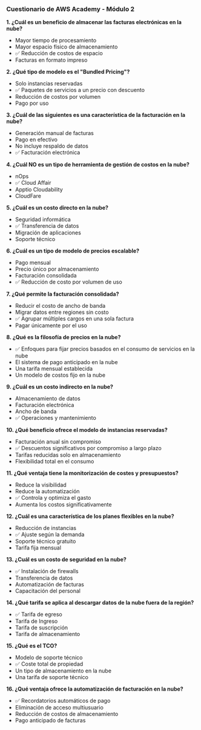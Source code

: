 ### **Cuestionario de AWS Academy - Módulo 2**

**1. ¿Cuál es un beneficio de almacenar las facturas electrónicas en la nube?**
*   Mayor tiempo de procesamiento
*   Mayor espacio físico de almacenamiento
*   ✅ Reducción de costos de espacio
*   Facturas en formato impreso

**2. ¿Qué tipo de modelo es el "Bundled Pricing"?**
*   Solo instancias reservadas
*   ✅ Paquetes de servicios a un precio con descuento
*   Reducción de costos por volumen
*   Pago por uso

**3. ¿Cuál de las siguientes es una característica de la facturación en la nube?**
*   Generación manual de facturas
*   Pago en efectivo
*   No incluye respaldo de datos
*   ✅ Facturación electrónica

**4. ¿Cuál NO es un tipo de herramienta de gestión de costos en la nube?**
*   nOps
*   ✅ Cloud Affair
*   Apptio Cloudability
*   CloudFare

**5. ¿Cuál es un costo directo en la nube?**
*   Seguridad informática
*   ✅ Transferencia de datos
*   Migración de aplicaciones
*   Soporte técnico

**6. ¿Cuál es un tipo de modelo de precios escalable?**
*   Pago mensual
*   Precio único por almacenamiento
*   Facturación consolidada
*   ✅ Reducción de costo por volumen de uso

**7. ¿Qué permite la facturación consolidada?**
*   Reducir el costo de ancho de banda
*   Migrar datos entre regiones sin costo
*   ✅ Agrupar múltiples cargos en una sola factura
*   Pagar únicamente por el uso

**8. ¿Qué es la filosofía de precios en la nube?**
*   ✅ Enfoques para fijar precios basados en el consumo de servicios en la nube
*   El sistema de pago anticipado en la nube
*   Una tarifa mensual establecida
*   Un modelo de costos fijo en la nube

**9. ¿Cuál es un costo indirecto en la nube?**
*   Almacenamiento de datos
*   Facturación electrónica
*   Ancho de banda
*   ✅ Operaciones y mantenimiento

**10. ¿Qué beneficio ofrece el modelo de instancias reservadas?**
*   Facturación anual sin compromiso
*   ✅ Descuentos significativos por compromiso a largo plazo
*   Tarifas reducidas solo en almacenamiento
*   Flexibilidad total en el consumo

**11. ¿Qué ventaja tiene la monitorización de costes y presupuestos?**
*   Reduce la visibilidad
*   Reduce la automatización
*   ✅ Controla y optimiza el gasto
*   Aumenta los costos significativamente

**12. ¿Cuál es una característica de los planes flexibles en la nube?**
*   Reducción de instancias
*   ✅ Ajuste según la demanda
*   Soporte técnico gratuito
*   Tarifa fija mensual

**13. ¿Cuál es un costo de seguridad en la nube?**
*   ✅ Instalación de firewalls
*   Transferencia de datos
*   Automatización de facturas
*   Capacitación del personal

**14. ¿Qué tarifa se aplica al descargar datos de la nube fuera de la región?**
*   ✅ Tarifa de egreso
*   Tarifa de Ingreso
*   Tarifa de suscripción
*   Tarifa de almacenamiento

**15. ¿Qué es el TCO?**
*   Modelo de soporte técnico
*   ✅ Coste total de propiedad
*   Un tipo de almacenamiento en la nube
*   Una tarifa de soporte técnico

**16. ¿Qué ventaja ofrece la automatización de facturación en la nube?**
*   ✅ Recordatorios automáticos de pago
*   Eliminación de acceso multiusuario
*   Reducción de costos de almacenamiento
*   Pago anticipado de facturas
